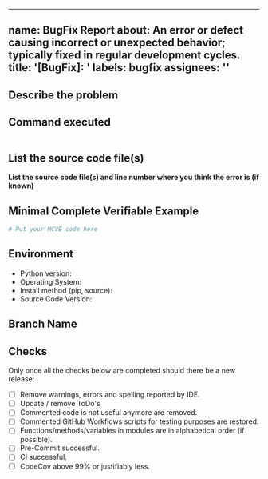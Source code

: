 ______________________________________________________________________

## name: BugFix Report about: An error or defect causing incorrect or unexpected behavior; typically fixed in regular development cycles. title: '\[BugFix\]: ' labels: bugfix assignees: ''

## Describe the problem

## Command executed

```bash

```

## List the source code file(s)

**List the source code file(s) and line number where you think the error is (if known)**

## Minimal Complete Verifiable Example

<!-- See http://matthewrocklin.com/blog/work/2018/02/28/minimal-bug-reports or https://stackoverflow.com/help/mcve for an example -->

```powershell
# Put your MCVE code here
```

## Environment

- Python version:
- Operating System:
- Install method (pip, source):
- Source Code Version:

## Branch Name

<!--Will be provided by owner -->

## Checks

Only once all the checks below are completed should there be a new release:

- [ ] Remove warnings, errors and spelling reported by IDE.
- [ ] Update / remove ToDo's
- [ ] Commented code is not useful anymore are removed.
- [ ] Commented GitHub Workflows scripts for testing purposes are restored.
- [ ] Functions/methods/variables in modules are in alphabetical order (if possible).
- [ ] Pre-Commit successful.
- [ ] CI successful.
- [ ] CodeCov above 99% or justifiably less.
